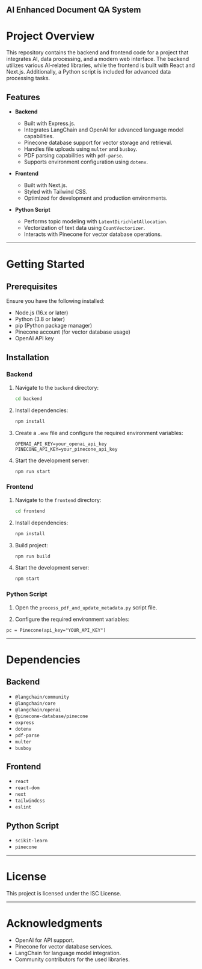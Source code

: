 ## AI Enhanced Document QA System

# Project Overview

This repository contains the backend and frontend code for a project that integrates AI, data processing, and a modern web interface. The backend utilizes various AI-related libraries, while the frontend is built with React and Next.js. Additionally, a Python script is included for advanced data processing tasks.

## Features

- **Backend**

  - Built with Express.js.
  - Integrates LangChain and OpenAI for advanced language model capabilities.
  - Pinecone database support for vector storage and retrieval.
  - Handles file uploads using `multer` and `busboy`.
  - PDF parsing capabilities with `pdf-parse`.
  - Supports environment configuration using `dotenv`.

- **Frontend**

  - Built with Next.js.
  - Styled with Tailwind CSS.
  - Optimized for development and production environments.

- **Python Script**
  - Performs topic modeling with `LatentDirichletAllocation`.
  - Vectorization of text data using `CountVectorizer`.
  - Interacts with Pinecone for vector database operations.

---

# Getting Started

## Prerequisites

Ensure you have the following installed:

- Node.js (16.x or later)
- Python (3.8 or later)
- pip (Python package manager)
- Pinecone account (for vector database usage)
- OpenAI API key

## Installation

### Backend

1. Navigate to the `backend` directory:
   ```bash
   cd backend
   ```
2. Install dependencies:
   ```bash
   npm install
   ```
3. Create a `.env` file and configure the required environment variables:
   ```env
   OPENAI_API_KEY=your_openai_api_key
   PINECONE_API_KEY=your_pinecone_api_key
   ```
4. Start the development server:
   ```bash
   npm run start
   ```

### Frontend

1. Navigate to the `frontend` directory:
   ```bash
   cd frontend
   ```
2. Install dependencies:
   ```bash
   npm install
   ```
3. Build project:
   ```bash
   npm run build
   ```
4. Start the development server:
   ```bash
   npm start
   ```

### Python Script

1. Open the `process_pdf_and_update_metadata.py` script file.

2. Configure the required environment variables:

```env
pc = Pinecone(api_key="YOUR_API_KEY")
```

---

# Dependencies

## Backend

- `@langchain/community`
- `@langchain/core`
- `@langchain/openai`
- `@pinecone-database/pinecone`
- `express`
- `dotenv`
- `pdf-parse`
- `multer`
- `busboy`

## Frontend

- `react`
- `react-dom`
- `next`
- `tailwindcss`
- `eslint`

## Python Script

- `scikit-learn`
- `pinecone`

---

# License

This project is licensed under the ISC License.

---

# Acknowledgments

- OpenAI for API support.
- Pinecone for vector database services.
- LangChain for language model integration.
- Community contributors for the used libraries.
